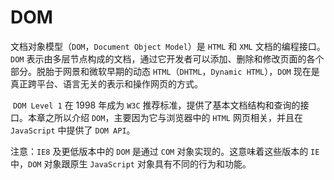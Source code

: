 # DOM 

​		文档对象模型（`DOM`，`Document Object Model`）是 `HTML` 和 `XML` 文档的编程接口。`DOM` 表示由多层节点构成的文档，通过它开发者可以添加、删除和修改页面的各个部分。脱胎于网景和微软早期的动态 `HTML`（`DHTML`，`Dynamic HTML`），`DOM` 现在是真正跨平台、语言无关的表示和操作网页的方式。

​		`DOM Level 1` 在 1998 年成为 `W3C` 推荐标准，提供了基本文档结构和查询的接口。本章之所以介绍 `DOM`，主要因为它与浏览器中的 `HTML` 网页相关，并且在 `JavaScript` 中提供了 `DOM API`。

注意：`IE8` 及更低版本中的 `DOM` 是通过 `COM` 对象实现的。这意味着这些版本的 `IE` 中，`DOM` 对象跟原生 `JavaScript` 对象具有不同的行为和功能。

